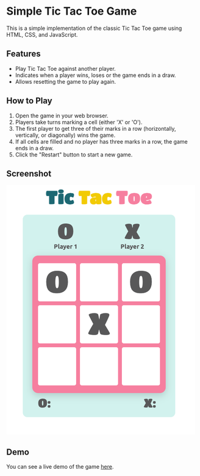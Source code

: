 # Simple Tic Tac Toe Game

This is a simple implementation of the classic Tic Tac Toe game using HTML, CSS, and JavaScript.

## Features

- Play Tic Tac Toe against another player.
- Indicates when a player wins, loses or the game ends in a draw.
- Allows resetting the game to play again.

## How to Play

1. Open the game in your web browser.
2. Players take turns marking a cell (either 'X' or 'O').
3. The first player to get three of their marks in a row (horizontally, vertically, or diagonally) wins the game.
4. If all cells are filled and no player has three marks in a row, the game ends in a draw.
5. Click the "Restart" button to start a new game.

## Screenshot

<img src="https://github.com/MadalenaBastakou/tic-tac-toe/blob/main/Tic-Tac-Toe/mady-tic-tac-toe.netlify.app_.png"/>

## Demo

You can see a live demo of the game [here](https://mady-tic-tac-toe.netlify.app/).

